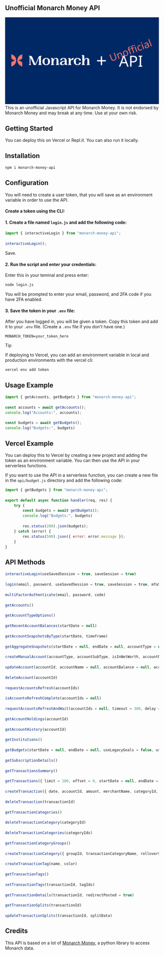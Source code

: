 ## Unofficial Monarch Money API
![Monarch Image](/monarch-image-blue.svg)
This is an unofficial Javascript API for Monarch Money. It is not endorsed by Monarch Money and may break at any time. Use at your own risk.
## Getting Started
You can deploy this on Vercel or Repl.it. You can also run it locally.
## Installation

```bash
npm i monarch-money-api
```

## Configuration
You will need to create a user token, that you will save as an environment variable in order to use the API.

#### Create a token using the CLI: 

#### 1. Create a file named `login.js` and add the following code:


```javascript
import { interactiveLogin } from "monarch-money-api";

interactiveLogin();
```

Save.

#### 2. Run the script and enter your credentials:
Enter this in your teminal and press enter:
```bash
node login.js
```
You will be prompted to enter your email, password, and 2FA code if you have 2FA enabled.

#### 3. Save the token in your `.env` file:
After you have logged in, you will be given a token. Copy this token and add it to your `.env` file. (Create a `.env` file if you don't have one.)

```env
MONARCH_TOKEN=your_token_here
```

> [!TIP]
> If deploying to Vercel, you can add an environment variable in local and production environments with the vercel cli:
> ```bash
> vercel env add token
> ```

## Usage Example
```javascript
import { getAccounts, getBudgets } from "monarch-money-api";

const accounts = await getAccounts();
console.log("Accounts:", accounts);

const budgets = await getBudgets();
console.log("Budgets:", budgets)
```


## Vercel Example
You can deploy this to Vercel by creating a new project and adding the token as an environment variable. You can then use the API in your serverless functions.

If you want to use the API in a serverless function, you can create a new file in the `api/budget.js` directory and add the following code:

```javascript
import { getBudgets } from "monarch-money-api";

export default async function handler(req, res) {
    try {
        const budgets = await getBudgets();
        console.log("Budgets:", budgets)
        
        res.status(200).json(budgets);
    } catch (error) {
        res.status(500).json({ error: error.message });
    }
}
```

## API Methods

```js
interactiveLogin(useSavedSession = true, saveSession = true)

login(email, password, useSavedSession = true, saveSession = true, mfaSecretKey = null)

multiFactorAuthenticate(email, password, code)

getAccounts()

getAccountTypeOptions()

getRecentAccountBalances(startDate = null)

getAccountSnapshotsByType(startDate, timeframe)

getAggregateSnapshots(startDate = null, endDate = null, accountType = null)

createManualAccount(accountType, accountSubType, isInNetWorth, accountName, accountBalance = 0)

updateAccount(accountId, accountName = null, accountBalance = null, accountType = null,accountSubType = null, includeInNetWorth = null, hideFromSummaryList = null, hideTransactionsFromReports = null)

deleteAccount(accountId)

requestAccountsRefresh(accountIds)

isAccountsRefreshComplete(accountIds = null)

requestAccountsRefreshAndWait(accountIds = null, timeout = 300, delay = 10)

getAccountHoldings(accountId)

getAccountHistory(accountId)

getInstitutions()

getBudgets(startDate = null, endDate = null, useLegacyGoals = false, useV2Goals = true)

getSubscriptionDetails()

getTransactionsSummary()

getTransactions({ limit = 100, offset = 0, startDate = null, endDate = null, search = "",categoryIds = [], accountIds = [], tagIds = [], hasAttachments = null, hasNotes = null, hiddenFromReports = null, isSplit = null, isRecurring = null, importedFromMint = null, syncedFromInstitution = null })

createTransaction({ date, accountId, amount, merchantName, categoryId, notes = "", updateBalance = false })

deleteTransaction(transactionId)

getTransactionCategories()

deleteTransactionCategory(categoryId)

deleteTransactionCategories(categoryIds)

getTransactionCategoryGroups()

createTransactionCategory({ groupId, transactionCategoryName, rolloverStartMonth = new Dat(), icon = "\u2753", rolloverEnabled = false, rolloverType = "monthly" })

createTransactionTag(name, color)

getTransactionTags()

setTransactionTags(transactionId, tagIds)

getTransactionDetails(transactionId, redirectPosted = true)

getTransactionSplits(transactionId)

updateTransactionSplits(transactionId, splitData)
```

## Credits

This API is based on a lot of [Monarch Money](https://github.com/hammem/monarchmoney), a python library to access Monarch data.
